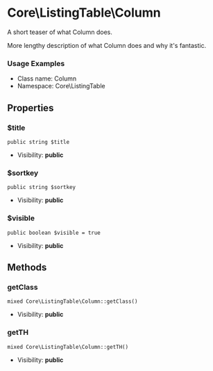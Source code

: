Core\ListingTable\Column
===============

A short teaser of what Column does.

More lengthy description of what Column does and why it's fantastic.

<h3>Usage Examples</h3>


* Class name: Column
* Namespace: Core\ListingTable





Properties
----------


### $title

    public string $title





* Visibility: **public**


### $sortkey

    public string $sortkey





* Visibility: **public**


### $visible

    public boolean $visible = true





* Visibility: **public**


Methods
-------


### getClass

    mixed Core\ListingTable\Column::getClass()





* Visibility: **public**




### getTH

    mixed Core\ListingTable\Column::getTH()





* Visibility: **public**




